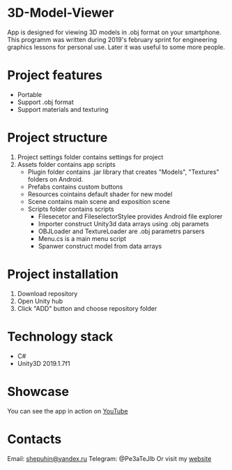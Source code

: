 # 3D-Model-Viewer

App is designed for viewing 3D models in .obj format on your smartphone.
This programm was written during 2019's february sprint for engineering graphics lessons for personal use.
Later it was useful to some more people.

# Project features
* Portable
* Support .obj format
* Support materials and texturing

# Project structure
 1. Project settings folder contains settings for project
 2. Assets folder contains app scripts
    * Plugin folder contains .jar library that creates "Models", "Textures" folders on Android.
    * Prefabs contains custom buttons
    * Resources cointains default shader for new model
    * Scene contains main scene and exposition scene
    * Scripts folder contains scripts
        * Filesecetor and FileselectorStylee provides Android file explorer
        * Importer construct Unity3d data arrays using .obj paramets
        * OBJLoader and TextureLoader are .obj parametrs parsers
        * Menu.cs is a main menu script
        * Spanwer construct model from data arrays

# Project installation
1. Download repository 
2. Open Unity  hub
3. Click "ADD" button and choose repository folder

# Technology stack
 - C#
 - Unity3D 2019.1.7f1

# Showcase
You can see the app in action on [YouTube](https://www.youtube.com/watch?v=qu_g4EcS6NE)


# Contacts
Email: shepuhin@yandex.ru
Telegram: @Pe3aTeJlb
Or visit my [website](https://sites.google.com/view/pplosstudio/%D0%B3%D0%BB%D0%B0%D0%B2%D0%BD%D0%B0%D1%8F)
